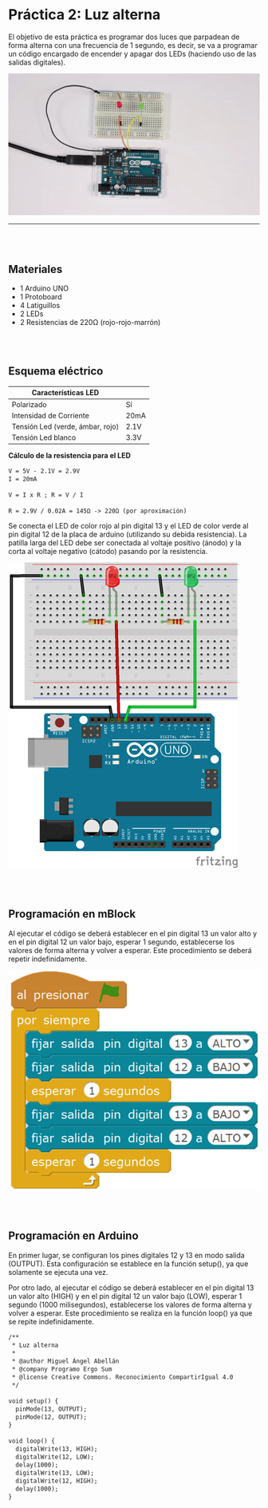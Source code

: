 # Práctica 2: Luz alterna

El objetivo de esta práctica es programar dos luces que parpadean de forma alterna con una frecuencia de 1 segundo, es decir, se va a programar un código encargado de encender y apagar dos LEDs (haciendo uso de las salidas digitales).

![Luz alterna con Arduino](practica.gif)


---


<br><br>


## Materiales

- 1 Arduino UNO
- 1 Protoboard
- 4 Latiguillos
- 2 LEDs
- 2 Resistencias de 220Ω (rojo-rojo-marrón)


<br /><br />


## Esquema eléctrico

| Características LED              |        |
| -------------------------------- | ------ |
| Polarizado                       | Sí     |
| Intensidad de Corriente          | 20mA   |
| Tensión Led (verde, ámbar, rojo) | 2.1V   |
| Tensión Led blanco               | 3.3V   |

**Cálculo de la resistencia para el LED**

```
V = 5V - 2.1V = 2.9V
I = 20mA

V = I x R ; R = V / I

R = 2.9V / 0.02A = 145Ω -> 220Ω (por aproximación)
```

Se conecta el LED de color rojo al pin digital 13 y el LED de color verde al pin digital 12 de la placa de arduino (utilizando su debida resistencia). La patilla larga del LED debe ser conectada al voltaje positivo (ánodo) y la corta al voltaje negativo (cátodo) pasando por la resistencia.

![Esquema eléctrico](fritzing.png)


<br /><br />


## Programación en mBlock

Al ejecutar el código se deberá establecer en el pin digital 13 un valor alto y en el pin digital 12 un valor bajo, esperar 1 segundo, establecerse los valores de forma alterna y volver a esperar. Este procedimiento se deberá repetir indefinidamente.

![Programación en mBlock](mblock.png)


<br /><br />


## Programación en Arduino

En primer lugar, se configuran los pines digitales 12 y 13 en modo salida (OUTPUT). Esta configuración se establece en la función setup(), ya que solamente se ejecuta una vez.

Por otro lado, al ejecutar el código se deberá establecer en el pin digital 13 un valor alto (HIGH) y en el pin digital 12 un valor bajo (LOW), esperar 1 segundo (1000 milisegundos), establecerse los valores de forma alterna y volver a esperar. Este procedimiento se realiza en la función loop() ya que se repite indefinidamente.

```
/**
 * Luz alterna
 *
 * @author Miguel Ángel Abellán
 * @company Programo Ergo Sum
 * @license Creative Commons. Reconocimiento CompartirIgual 4.0
 */

void setup() {
  pinMode(13, OUTPUT);
  pinMode(12, OUTPUT);
}

void loop() {
  digitalWrite(13, HIGH);
  digitalWrite(12, LOW);
  delay(1000);
  digitalWrite(13, LOW);
  digitalWrite(12, HIGH);
  delay(1000);
}
```